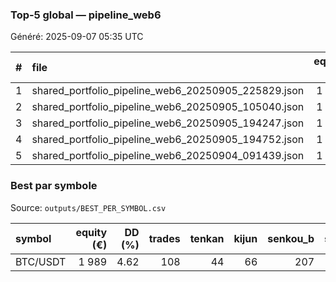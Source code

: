 ### Top‑5 global — pipeline_web6

Généré: 2025-09-07 05:35 UTC

| # | file | equity (€) | DD (%) | trades | tenkan | kijun | senkou_b | shift | ATR× |
|---:|:-----|----------:|------:|------:|------:|-----:|---------:|-----:|-----:|
| 1 | shared_portfolio_pipeline_web6_20250905_225829.json | 1 989 | 0.05 | 108 | 44 | 66 | 207 | 29 | 5.30 |
| 2 | shared_portfolio_pipeline_web6_20250905_105040.json | 1 960 | 0.05 | 114 | 45 | 111 | 207 | 35 | 4.80 |
| 3 | shared_portfolio_pipeline_web6_20250905_194247.json | 1 949 | 0.05 | 112 | 43 | 105 | 222 | 20 | 4.80 |
| 4 | shared_portfolio_pipeline_web6_20250905_194752.json | 1 949 | 0.05 | 112 | 43 | 105 | 222 | 20 | 4.80 |
| 5 | shared_portfolio_pipeline_web6_20250904_091439.json | 1 948 | 0.05 | 109 | 42 | 83 | 215 | 27 | 5.20 |


### Best par symbole

Source: `outputs/BEST_PER_SYMBOL.csv`

| symbol | equity (€) | DD (%) | trades | tenkan | kijun | senkou_b | shift | ATR× | ts | file |
|:------|----------:|------:|------:|------:|-----:|---------:|-----:|-----:|:-------|:-----|
| BTC/USDT | 1 989 | 4.62 | 108 | 44 | 66 | 207 | 29 | 5.30 | 20250905_225829 | shared_portfolio_pipeline_web6_20250905_225829.json |
